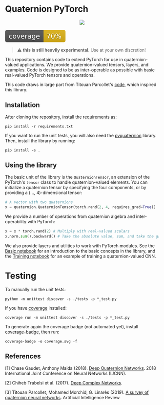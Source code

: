 # Quaternion PyTorch
<p align="center">
  <img src="https://github.com/giorgiozannini/hTorch/blob/main/image.png" width = 300>
</p>

![](coverage.svg)

> :warning: **this is still heavily experimental**. Use at your own discretion!

This repository contains code to extend PyTorch for use in quaternion-valued applications. We provide quaternion-valued tensors, layers, and examples. Code is designed to be as inter-operable as possible with basic real-valued PyTorch tensors and operations.

This code draws in large part from Titouan Parcollet's [code](https://github.com/Orkis-Research/Pytorch-Quaternion-Neural-Networks), which inspired this library.

## Installation

After cloning the repository, install the requirements as:

```
pip install -r requirements.txt
```

If you want to run the unit tests, you will also need the [pyquaternion](http://kieranwynn.github.io/pyquaternion/) library. Then, install the library by running:

```
pip install -e .
```

## Using the library

The basic unit of the library is the `QuaternionTensor`, an extension of the PyTorch's `tensor` class to handle quaternion-valued elements. You can initialize a quaternion tensor by specifying the four components, or by providing a (..., 4)-dimensional tensor:

```python
# A vector with two quaternions
x = quaternion.QuaternionTensor(torch.rand(2, 4, requires_grad=True))
```

We provide a number of operations from quaternion algebra and inter-operability with PyTorch:

```python
x = x * torch.rand(2) # Multiply with real-valued scalars
x.norm.sum().backward() # Take the absolute value, sum, and take the gradient
```

We also provide layers and utilities to work with PyTorch modules. See the [Basic notebook](notebooks/basic.ipynb) for an introduction to the basic concepts in the library, and the [Training notebook](notebooks/training.ipynb) for an example of training a quaternion-valued CNN.

# Testing

To manually run the unit tests:

```
python -m unittest discover -s ./tests -p *_test.py
```

If you have [coverage](https://coverage.readthedocs.io/en/latest/) installed:

```
coverage run -m unittest discover -s ./tests -p *_test.py
```

To generate again the coverage badge (not automated yet), install [coverage-badge](https://pypi.org/project/coverage-badge/), then run:

```
coverage-badge -o coverage.svg -f
```

## References

<a id="1">[1]</a> Chase Gaudet, Anthony Maida (2018). [Deep Quaternion Networks](https://ieeexplore.ieee.org/stamp/stamp.jsp?tp=&arnumber=8489651&tag=1). 2018 International Joint Conference on Neural Networks (IJCNN).

<a id="2">[2]</a> Chiheb Trabelsi et al. (2017). [Deep Complex Networks](https://arxiv.org/abs/1705.09792). 

<a id="3">[3]</a> Titouan Parcollet, Mohamed Morchid, G. Linarès (2019). [A survey of quaternion neural networks](https://link.springer.com/article/10.1007/s10462-019-09752-1). Artificial Intelligence Review.
